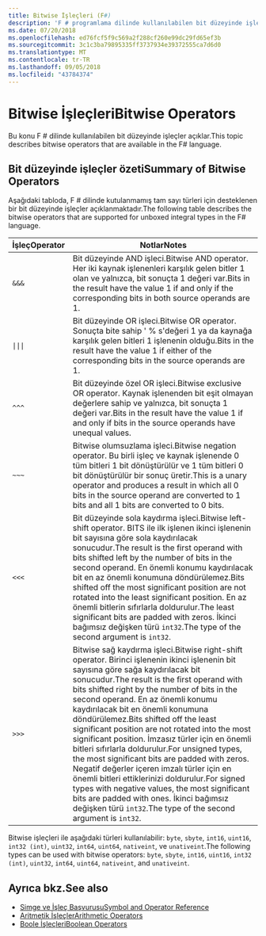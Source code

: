 ```yaml
---
title: Bitwise İşleçleri (F#)
description: 'F # programlama dilinde kullanılabilen bit düzeyinde işleçler hakkında bilgi edinin.'
ms.date: 07/20/2018
ms.openlocfilehash: ed76fcf5f9c569a2f288cf260e99dc29fd65ef3b
ms.sourcegitcommit: 3c1c3ba79895335ff3737934e39372555ca7d6d0
ms.translationtype: MT
ms.contentlocale: tr-TR
ms.lasthandoff: 09/05/2018
ms.locfileid: "43784374"
---
```

# <a name="bitwise-operators"></a><span data-ttu-id="7efb8-103">Bitwise İşleçleri</span><span class="sxs-lookup"><span data-stu-id="7efb8-103">Bitwise Operators</span></span>

<span data-ttu-id="7efb8-104">Bu konu F # dilinde kullanılabilen bit düzeyinde işleçler açıklar.</span><span class="sxs-lookup"><span data-stu-id="7efb8-104">This topic describes bitwise operators that are available in the F# language.</span></span>

## <a name="summary-of-bitwise-operators"></a><span data-ttu-id="7efb8-105">Bit düzeyinde işleçler özeti</span><span class="sxs-lookup"><span data-stu-id="7efb8-105">Summary of Bitwise Operators</span></span>

<span data-ttu-id="7efb8-106">Aşağıdaki tabloda, F # dilinde kutulanmamış tam sayı türleri için desteklenen bir bit düzeyinde işleçler açıklanmaktadır.</span><span class="sxs-lookup"><span data-stu-id="7efb8-106">The following table describes the bitwise operators that are supported for unboxed integral types in the F# language.</span></span>

|<span data-ttu-id="7efb8-107">İşleç</span><span class="sxs-lookup"><span data-stu-id="7efb8-107">Operator</span></span>|<span data-ttu-id="7efb8-108">Notlar</span><span class="sxs-lookup"><span data-stu-id="7efb8-108">Notes</span></span>|
|--------|-----|
|`&&&`|<span data-ttu-id="7efb8-109">Bit düzeyinde AND işleci.</span><span class="sxs-lookup"><span data-stu-id="7efb8-109">Bitwise AND operator.</span></span> <span data-ttu-id="7efb8-110">Her iki kaynak işlenenleri karşılık gelen bitler 1 olan ve yalnızca, bit sonuçta 1 değeri var.</span><span class="sxs-lookup"><span data-stu-id="7efb8-110">Bits in the result have the value 1 if and only if the corresponding bits in both source operands are 1.</span></span>|
|<code>&#124;&#124;&#124;</code>|<span data-ttu-id="7efb8-111">Bit düzeyinde OR işleci.</span><span class="sxs-lookup"><span data-stu-id="7efb8-111">Bitwise OR operator.</span></span> <span data-ttu-id="7efb8-112">Sonuçta bite sahip ' % s'değeri 1 ya da kaynağa karşılık gelen bitleri 1 işlenenin olduğu.</span><span class="sxs-lookup"><span data-stu-id="7efb8-112">Bits in the result have the value 1 if either of the corresponding bits in the source operands are 1.</span></span>|
|`^^^`|<span data-ttu-id="7efb8-113">Bit düzeyinde özel OR işleci.</span><span class="sxs-lookup"><span data-stu-id="7efb8-113">Bitwise exclusive OR operator.</span></span> <span data-ttu-id="7efb8-114">Kaynak işlenenden bit eşit olmayan değerlere sahip ve yalnızca, bit sonuçta 1 değeri var.</span><span class="sxs-lookup"><span data-stu-id="7efb8-114">Bits in the result have the value 1 if and only if bits in the source operands have unequal values.</span></span>|
|`~~~`|<span data-ttu-id="7efb8-115">Bitwise olumsuzlama işleci.</span><span class="sxs-lookup"><span data-stu-id="7efb8-115">Bitwise negation operator.</span></span> <span data-ttu-id="7efb8-116">Bu birli işleç ve kaynak işlenende 0 tüm bitleri 1 bit dönüştürülür ve 1 tüm bitleri 0 bit dönüştürülür bir sonuç üretir.</span><span class="sxs-lookup"><span data-stu-id="7efb8-116">This is a unary operator and produces a result in which all 0 bits in the source operand are converted to 1 bits and all 1 bits are converted to 0 bits.</span></span>|
|`<<<`|<span data-ttu-id="7efb8-117">Bit düzeyinde sola kaydırma işleci.</span><span class="sxs-lookup"><span data-stu-id="7efb8-117">Bitwise left-shift operator.</span></span> <span data-ttu-id="7efb8-118">BITS ile ilk işlenen ikinci işlenenin bit sayısına göre sola kaydırılacak sonucudur.</span><span class="sxs-lookup"><span data-stu-id="7efb8-118">The result is the first operand with bits shifted left by the number of bits in the second operand.</span></span> <span data-ttu-id="7efb8-119">En önemli konumu kaydırılacak bit en az önemli konumuna döndürülemez.</span><span class="sxs-lookup"><span data-stu-id="7efb8-119">Bits shifted off the most significant position are not rotated into the least significant position.</span></span> <span data-ttu-id="7efb8-120">En az önemli bitlerin sıfırlarla doldurulur.</span><span class="sxs-lookup"><span data-stu-id="7efb8-120">The least significant bits are padded with zeros.</span></span> <span data-ttu-id="7efb8-121">İkinci bağımsız değişken türü `int32`.</span><span class="sxs-lookup"><span data-stu-id="7efb8-121">The type of the second argument is `int32`.</span></span>|
|`>>>`|<span data-ttu-id="7efb8-122">Bitwise sağ kaydırma işleci.</span><span class="sxs-lookup"><span data-stu-id="7efb8-122">Bitwise right-shift operator.</span></span> <span data-ttu-id="7efb8-123">Birinci işlenenin ikinci işlenenin bit sayısına göre sağa kaydırılacak bit sonucudur.</span><span class="sxs-lookup"><span data-stu-id="7efb8-123">The result is the first operand with bits shifted right by the number of bits in the second operand.</span></span> <span data-ttu-id="7efb8-124">En az önemli konumu kaydırılacak bit en önemli konumuna döndürülemez.</span><span class="sxs-lookup"><span data-stu-id="7efb8-124">Bits shifted off the least significant position are not rotated into the most significant position.</span></span> <span data-ttu-id="7efb8-125">İmzasız türler için en önemli bitleri sıfırlarla doldurulur.</span><span class="sxs-lookup"><span data-stu-id="7efb8-125">For unsigned types, the most significant bits are padded with zeros.</span></span> <span data-ttu-id="7efb8-126">Negatif değerler içeren imzalı türler için en önemli bitleri ettiklerinizi doldurulur.</span><span class="sxs-lookup"><span data-stu-id="7efb8-126">For signed types with negative values, the most significant bits are padded with ones.</span></span> <span data-ttu-id="7efb8-127">İkinci bağımsız değişken türü `int32`.</span><span class="sxs-lookup"><span data-stu-id="7efb8-127">The type of the second argument is `int32`.</span></span>|

<span data-ttu-id="7efb8-128">Bitwise işleçleri ile aşağıdaki türleri kullanılabilir: `byte`, `sbyte`, `int16`, `uint16`, `int32 (int)`, `uint32`, `int64`, `uint64`, `nativeint`, ve `unativeint`.</span><span class="sxs-lookup"><span data-stu-id="7efb8-128">The following types can be used with bitwise operators: `byte`, `sbyte`, `int16`, `uint16`, `int32 (int)`, `uint32`, `int64`, `uint64`, `nativeint`, and `unativeint`.</span></span>

## <a name="see-also"></a><span data-ttu-id="7efb8-129">Ayrıca bkz.</span><span class="sxs-lookup"><span data-stu-id="7efb8-129">See also</span></span>

- [<span data-ttu-id="7efb8-130">Simge ve İşleç Başvurusu</span><span class="sxs-lookup"><span data-stu-id="7efb8-130">Symbol and Operator Reference</span></span>](index.md)
- [<span data-ttu-id="7efb8-131">Aritmetik İşleçler</span><span class="sxs-lookup"><span data-stu-id="7efb8-131">Arithmetic Operators</span></span>](arithmetic-operators.md)
- [<span data-ttu-id="7efb8-132">Boole İşleçleri</span><span class="sxs-lookup"><span data-stu-id="7efb8-132">Boolean Operators</span></span>](boolean-operators.md)
